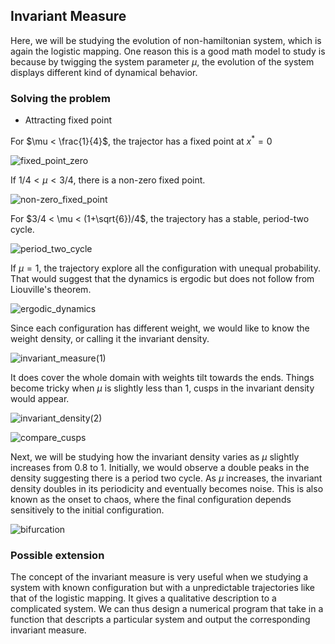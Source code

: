 ## Invariant Measure

Here, we will be studying the evolution of non-hamiltonian system, which is again the logistic mapping. One reason this is a good math model to study is because by twigging the system parameter $\mu$, the evolution of the system displays different kind of dynamical behavior.

### Solving the problem

- Attracting fixed point

For $\mu < \frac{1}{4}$, the trajector has a fixed point at $x^{\ast}=0$

![fixed_point_zero](/invariant_measures/attracting_fixed_point(1).png)

If $1/4 <\mu < 3/4$, there is a non-zero fixed point.

![non-zero_fixed_point](/invariant_measures/attracting_fixed_point(2).png)


For $3/4 < \mu < (1+\sqrt{6})/4$, the trajectory has a stable, period-two cycle.

![period_two_cycle](/invariant_measures/period_two_cycle.png)

If $\mu = 1$, the trajectory explore all the configuration with unequal probability. That would suggest that the dynamics is ergodic but does not follow from Liouville's theorem.

![ergodic_dynamics](/invariant_measures/ergodic_dynamics.png)

Since each configuration has different weight, we would like to know the weight density, or calling it the invariant density.

![invariant_measure(1)](/invariant_measures/invariant_density(1).png)

It does cover the whole domain with weights tilt towards the ends. Things become tricky when $\mu$ is slightly less than $1$, cusps in the invariant density would appear.

![invariant_density(2)](/invariant_measures/invariant_density_mu(2).png)

![compare_cusps](/invariant_measures/compare_cusps.png)

Next, we will be studying how the invariant density varies as $\mu$ slightly increases from 0.8 to 1. Initially, we would observe a double peaks in the density suggesting there is a period two cycle. As $\mu$ increases, the invariant density doubles in its periodicity and eventually becomes noise. This is also known as the onset to chaos, where the final configuration depends sensitively to the initial configuration.

![bifurcation](/invariant_measures/variation_invariant_measure.png)

### Possible extension

The concept of the invariant measure is very useful when we studying a system with known configuration but with a unpredictable trajectories like that of the logistic mapping. It gives a qualitative description to a complicated system. We can thus design a numerical program that take in a function that descripts a particular system and output the corresponding invariant measure.


